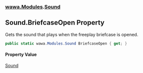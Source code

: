 ### [wawa.Modules](wawa.Modules.md 'wawa.Modules').[Sound](Sound.md 'wawa.Modules.Sound')

## Sound.BriefcaseOpen Property

Gets the sound that plays when the freeplay briefcase is opened.

```csharp
public static wawa.Modules.Sound BriefcaseOpen { get; }
```

#### Property Value
[Sound](Sound.md 'wawa.Modules.Sound')